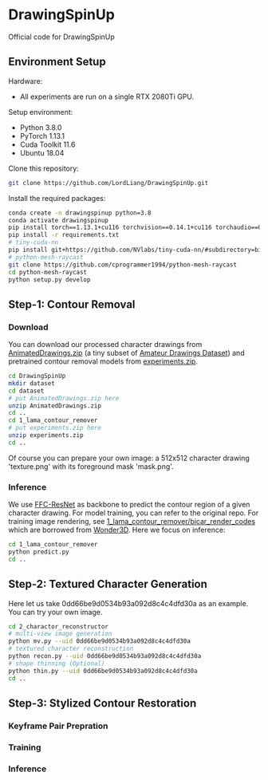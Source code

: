 # DrawingSpinUp
Official code for DrawingSpinUp

## Environment Setup

Hardware: 
  - All experiments are run on a single RTX 2080Ti GPU.

Setup environment:
  - Python 3.8.0
  - PyTorch 1.13.1
  - Cuda Toolkit 11.6
  - Ubuntu 18.04

Clone this repository:

```sh
git clone https://github.com/LordLiang/DrawingSpinUp.git

```

Install the required packages:

```sh
conda create -n drawingspinup python=3.8
conda activate drawingspinup
pip install torch==1.13.1+cu116 torchvision==0.14.1+cu116 torchaudio==0.13.1 --extra-index-url https://download.pytorch.org/whl/cu116
pip install -r requirements.txt
# tiny-cuda-nn
pip install git+https://github.com/NVlabs/tiny-cuda-nn/#subdirectory=bindings/torch
# python-mesh-raycast
git clone https://github.com/cprogrammer1994/python-mesh-raycast
cd python-mesh-raycast
python setup.py develop
```


## Step-1: Contour Removal
### Download
You can download our processed character drawings from [AnimatedDrawings.zip](https://portland-my.sharepoint.com/:u:/g/personal/jzhou67-c_my_cityu_edu_hk/Ee1Jgp-yZkRCtJPNO9Jz6HkBXYVKFR4zc_UuJpJ7i6JaIw?e=iy2iI6) (a tiny subset of [Amateur Drawings Dataset](https://github.com/facebookresearch/AnimatedDrawings)) and pretrained contour removal models from [experiments.zip](https://portland-my.sharepoint.com/:u:/g/personal/jzhou67-c_my_cityu_edu_hk/Ed6BaAAWgIhGqIMjaju_v4kB_K-DIFGu1bQ7zM3CbQMrTw?e=KaltGi).
```sh
cd DrawingSpinUp
mkdir dataset
cd dataset
# put AnimatedDrawings.zip here
unzip AnimatedDrawings.zip
cd ..
cd 1_lama_contour_remover
# put experiments.zip here
unzip experiments.zip
cd ..
```
Of course you can prepare your own image: a 512x512 character drawing 'texture.png' with its foreground mask 'mask.png'. 
### Inference
We use [FFC-ResNet](https://github.com/advimman/lama) as backbone to predict the contour region of a given character drawing. 
For model training, you can refer to the original repo.
For training image rendering, see [1_lama_contour_remover/bicar_render_codes](1_lama_contour_remover/bicar_render_codes) which are borrowed from [Wonder3D](https://github.com/xxlong0/Wonder3D/tree/main/render_codes).
Here we focus on inference:
```sh
cd 1_lama_contour_remover
python predict.py
cd ..
```
## Step-2: Textured Character Generation
Here let us take 0dd66be9d0534b93a092d8c4c4dfd30a as an example. You can try your own image.

```sh
cd 2_charactor_reconstructor
# multi-view image generation
python mv.py --uid 0dd66be9d0534b93a092d8c4c4dfd30a
# textured character reconstruction
python recon.py --uid 0dd66be9d0534b93a092d8c4c4dfd30a
# shape thinning (Optional)
python thin.py --uid 0dd66be9d0534b93a092d8c4c4dfd30a
cd ..
```

## Step-3: Stylized Contour Restoration
### Keyframe Pair Prepration

### Training
### Inference

